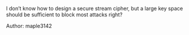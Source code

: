 I don’t know how to design a secure stream cipher, but a large key space should be sufficient to block most attacks right?

Author: maple3142
